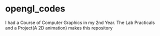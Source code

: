 # opengl_codes
I had a Course of Computer Graphics in my 2nd Year. The Lab Practicals and a Project(A 2D animation) makes this repository
